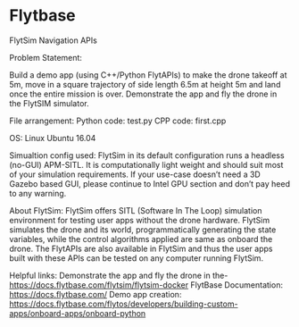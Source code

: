 # Flytbase
FlytSim Navigation APIs

Problem Statement:

Build a demo app (using C++/Python FlytAPIs) to make the drone takeoff at 5m, move in a square trajectory of side length 6.5m at height 5m and land once the entire mission is over. Demonstrate the app and fly the drone in the FlytSIM simulator.

File arrangement: Python code: test.py  CPP code: first.cpp

OS: Linux Ubuntu 16.04 

Simualtion config used: FlytSim in its default configuration runs a headless (no-GUI) APM-SITL. It is computationally light weight and should suit most of your simulation requirements. If your use-case doesn’t need a 3D Gazebo based GUI, please continue to Intel GPU section and don’t pay heed to any warning.

About FlytSim: FlytSim offers SITL (Software In The Loop) simulation environment for testing user apps without the drone hardware. FlytSim simulates the drone and its world, programmatically generating the state variables, while the control algorithms applied are same as onboard the drone. The FlytAPIs are also available in FlytSim and thus the user apps built with these APIs can be tested on any computer running FlytSim.

Helpful links:
Demonstrate the app and fly the drone in the- https://docs.flytbase.com/flytsim/flytsim-docker
FlytBase Documentation: https://docs.flytbase.com/
Demo app creation: https://docs.flytbase.com/flytos/developers/building-custom-apps/onboard-apps/onboard-python
